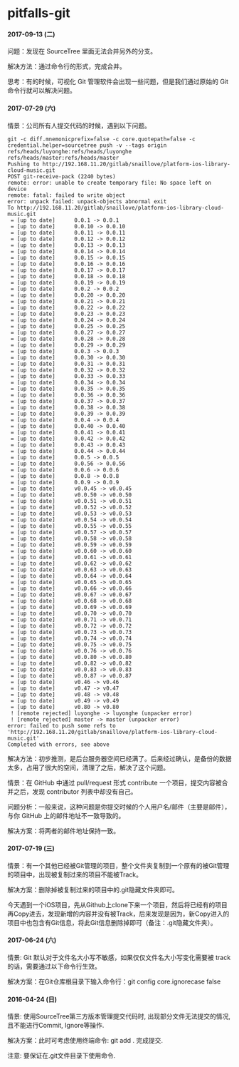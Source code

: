 # pitfalls-git

#### 2017-09-13 (二)

问题：发现在 SourceTree 里面无法合并另外的分支。

解决方法：通过命令行的形式，完成合并。

思考：有的时候，可视化 Git 管理软件会出现一些问题，但是我们通过原始的 Git 命令行就可以解决问题。

#### 2017-07-29 (六)

情景：公司所有人提交代码的时候，遇到以下问题。

```
git -c diff.mnemonicprefix=false -c core.quotepath=false -c credential.helper=sourcetree push -v --tags origin refs/heads/luyonghe:refs/heads/luyonghe refs/heads/master:refs/heads/master 
Pushing to http://192.168.11.20/gitlab/snaillove/platform-ios-library-cloud-music.git
POST git-receive-pack (2240 bytes)
remote: error: unable to create temporary file: No space left on device        
remote: fatal: failed to write object        
error: unpack failed: unpack-objects abnormal exit
To http://192.168.11.20/gitlab/snaillove/platform-ios-library-cloud-music.git
 = [up to date]      0.0.1 -> 0.0.1
 = [up to date]      0.0.10 -> 0.0.10
 = [up to date]      0.0.11 -> 0.0.11
 = [up to date]      0.0.12 -> 0.0.12
 = [up to date]      0.0.13 -> 0.0.13
 = [up to date]      0.0.14 -> 0.0.14
 = [up to date]      0.0.15 -> 0.0.15
 = [up to date]      0.0.16 -> 0.0.16
 = [up to date]      0.0.17 -> 0.0.17
 = [up to date]      0.0.18 -> 0.0.18
 = [up to date]      0.0.19 -> 0.0.19
 = [up to date]      0.0.2 -> 0.0.2
 = [up to date]      0.0.20 -> 0.0.20
 = [up to date]      0.0.21 -> 0.0.21
 = [up to date]      0.0.22 -> 0.0.22
 = [up to date]      0.0.23 -> 0.0.23
 = [up to date]      0.0.24 -> 0.0.24
 = [up to date]      0.0.25 -> 0.0.25
 = [up to date]      0.0.27 -> 0.0.27
 = [up to date]      0.0.28 -> 0.0.28
 = [up to date]      0.0.29 -> 0.0.29
 = [up to date]      0.0.3 -> 0.0.3
 = [up to date]      0.0.30 -> 0.0.30
 = [up to date]      0.0.31 -> 0.0.31
 = [up to date]      0.0.32 -> 0.0.32
 = [up to date]      0.0.33 -> 0.0.33
 = [up to date]      0.0.34 -> 0.0.34
 = [up to date]      0.0.35 -> 0.0.35
 = [up to date]      0.0.36 -> 0.0.36
 = [up to date]      0.0.37 -> 0.0.37
 = [up to date]      0.0.38 -> 0.0.38
 = [up to date]      0.0.39 -> 0.0.39
 = [up to date]      0.0.4 -> 0.0.4
 = [up to date]      0.0.40 -> 0.0.40
 = [up to date]      0.0.41 -> 0.0.41
 = [up to date]      0.0.42 -> 0.0.42
 = [up to date]      0.0.43 -> 0.0.43
 = [up to date]      0.0.44 -> 0.0.44
 = [up to date]      0.0.5 -> 0.0.5
 = [up to date]      0.0.56 -> 0.0.56
 = [up to date]      0.0.6 -> 0.0.6
 = [up to date]      0.0.8 -> 0.0.8
 = [up to date]      0.0.9 -> 0.0.9
 = [up to date]      v0.0.45 -> v0.0.45
 = [up to date]      v0.0.50 -> v0.0.50
 = [up to date]      v0.0.51 -> v0.0.51
 = [up to date]      v0.0.52 -> v0.0.52
 = [up to date]      v0.0.53 -> v0.0.53
 = [up to date]      v0.0.54 -> v0.0.54
 = [up to date]      v0.0.55 -> v0.0.55
 = [up to date]      v0.0.57 -> v0.0.57
 = [up to date]      v0.0.58 -> v0.0.58
 = [up to date]      v0.0.59 -> v0.0.59
 = [up to date]      v0.0.60 -> v0.0.60
 = [up to date]      v0.0.61 -> v0.0.61
 = [up to date]      v0.0.62 -> v0.0.62
 = [up to date]      v0.0.63 -> v0.0.63
 = [up to date]      v0.0.64 -> v0.0.64
 = [up to date]      v0.0.65 -> v0.0.65
 = [up to date]      v0.0.66 -> v0.0.66
 = [up to date]      v0.0.67 -> v0.0.67
 = [up to date]      v0.0.68 -> v0.0.68
 = [up to date]      v0.0.69 -> v0.0.69
 = [up to date]      v0.0.70 -> v0.0.70
 = [up to date]      v0.0.71 -> v0.0.71
 = [up to date]      v0.0.72 -> v0.0.72
 = [up to date]      v0.0.73 -> v0.0.73
 = [up to date]      v0.0.74 -> v0.0.74
 = [up to date]      v0.0.75 -> v0.0.75
 = [up to date]      v0.0.76 -> v0.0.76
 = [up to date]      v0.0.80 -> v0.0.80
 = [up to date]      v0.0.82 -> v0.0.82
 = [up to date]      v0.0.83 -> v0.0.83
 = [up to date]      v0.0.87 -> v0.0.87
 = [up to date]      v0.46 -> v0.46
 = [up to date]      v0.47 -> v0.47
 = [up to date]      v0.48 -> v0.48
 = [up to date]      v0.49 -> v0.49
 = [up to date]      v0.80 -> v0.80
 ! [remote rejected] luyonghe -> luyonghe (unpacker error)
 ! [remote rejected] master -> master (unpacker error)
error: failed to push some refs to 'http://192.168.11.20/gitlab/snaillove/platform-ios-library-cloud-music.git'
Completed with errors, see above
```

解决方法：初步推测，是后台服务器空间已经满了。后来经过确认，是备份的数据太多，占用了很大的空间，清理了之后，解决了这个问题。

情景：在 GitHub 中通过 pull/request 形式 contribute 一个项目，提交内容被合并之后，发现 contributor 列表中却没有自己。

问题分析：一般来说，这种问题是你提交时候的个人用户名/邮件（主要是邮件），与你 GitHub 上的邮件地址不一致导致的。

解决方案：将两者的邮件地址保持一致。


#### 2017-07-19 (三)
情景：有一个其他已经被Git管理的项目，整个文件夹复制到一个原有的被Git管理的项目中，出现被复制过来的项目不能被Track。  

解决方案：删除掉被复制过来的项目中的.git隐藏文件夹即可。

今天遇到一个iOS项目，先从Github上clone下来一个项目，然后将已经有的项目再Copy进去，发现新增的内容并没有被Track，后来发现是因为，新Copy进入的项目中也包含有Git信息，将此Git信息删除掉即可（备注：.git隐藏文件夹）。

#### 2017-06-24 (六)
情景: Git 默认对于文件名大小写不敏感，如果仅仅文件名大小写变化需要被 track 的话，需要通过以下命令行生效。

解决方案：在Git仓库根目录下输入命令行：git config core.ignorecase false

#### 2016-04-24 (日)
情景: 使用SourceTree第三方版本管理提交代码时, 出现部分文件无法提交的情况, 且不能进行Commit, Ignore等操作.

解决方案：此时可考虑使用终端命令: git add . 完成提交.

注意: 要保证在.git文件目录下使用命令.
